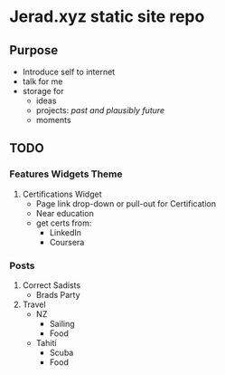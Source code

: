 # Jerad.xyz static site repo

## Purpose

- Introduce self to internet
- talk for me
- storage for
  - ideas
  - projects: _past and plausibly future_
  - moments

## TODO

### Features Widgets Theme
1. Certifications Widget
    - Page link drop-down or pull-out for Certification
    - Near education
    - get certs from:
      - LinkedIn
      - Coursera

### Posts
1. Correct Sadists
    - Brads Party
2. Travel
    - NZ
      - Sailing
      - Food
    - Tahiti
      - Scuba
      - Food

